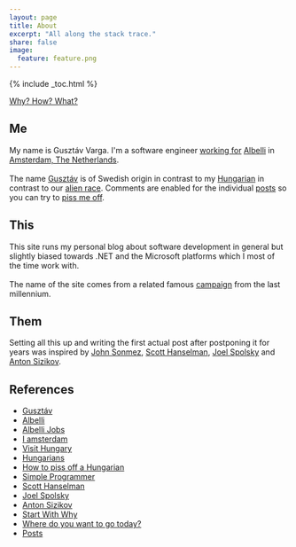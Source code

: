 ```yaml
---
layout: page
title: About
excerpt: "All along the stack trace."
share: false
image:
  feature: feature.png
---
```


{% include _toc.html %}

[Why? How? What?][WhyHowWhat]

## Me

My name is Gusztáv Varga. I'm a software engineer [working for][AlbelliJobs] [Albelli][Albelli] in [Amsterdam, The Netherlands][Iamsterdam].  
<br/>
The name [Gusztáv][Gustav] is of Swedish origin in contrast to my [Hungarian][VisitHungary] in contrast to our [alien race][Hungarians]. Comments are enabled for the individual [posts][Posts] so you can try to [piss me off][HowToPissOffAHungarian].

## This

This site runs my personal blog about software development in general but slightly biased towards .NET and the Microsoft platforms which I most of the time work with.  
<br/>
The name of the site comes from a related famous [campaign][WhereDoYouWantToGoToday] from the last millennium.

## Them

Setting all this up and writing the first actual post after postponing it for years was inspired by [John Sonmez][SimpleProgrammer], [Scott Hanselman][Scott], [Joel Spolsky][Joel] and [Anton Sizikov][Anton].

## References

* [Gusztáv][Gustav]
* [Albelli][Albelli]
* [Albelli Jobs][AlbelliJobs]
* [I amsterdam][Iamsterdam]
* [Visit Hungary][VisitHungary]
* [Hungarians][Hungarians]
* [How to piss off a Hungarian][HowToPissOffAHungarian]
* [Simple Programmer][SimpleProgrammer]
* [Scott Hanselman][Scott]
* [Joel Spolsky][Joel]
* [Anton Sizikov][Anton]
* [Start With Why][WhyHowWhat]
* [Where do you want to go today?][WhereDoYouWantToGoToday]
* [Posts][Posts]

[WhyHowWhat]: http://www.ted.com/talks/simon_sinek_how_great_leaders_inspire_action?language=en
[AlbelliJobs]: http://www.albelli-jobs.com/
[Albelli]: http://albelli.nl/
[Iamsterdam]: http://iamsterdam.com/
[Gustav]: https://en.wikipedia.org/wiki/Gustav_(name)
[VisitHungary]: http://gotohungary.com/
[Hungarians]: http://www.setileague.org/askdr/hungary.htm
[Posts]: /posts/
[HowToPissOffAHungarian]: http://matadornetwork.com/abroad/piss-hungarian/
[WhereDoYouWantToGoToday]: https://en.wikipedia.org/wiki/Where_do_you_want_to_go_today%3F
[SimpleProgrammer]: http://simpleprogrammer.com/
[Scott]: http://www.hanselman.com/
[Joel]: http://www.joelonsoftware.com/
[Anton]: http://asizikov.github.io/